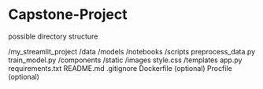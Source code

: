 # Capstone-Project
possible directory structure

/my_streamlit_project
    /data
    /models
    /notebooks
    /scripts
        preprocess_data.py
        train_model.py
    /components
    /static
        /images
        style.css
    /templates
    app.py
    requirements.txt
    README.md
    .gitignore
    Dockerfile (optional)
    Procfile (optional)
